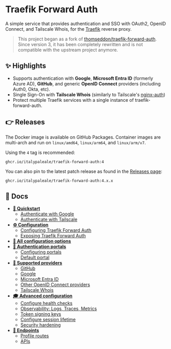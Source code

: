# Traefik Forward Auth

A simple service that provides authentication and SSO with OAuth2, OpenID Connect, and Tailscale Whois, for the [Traefik](https://github.com/traefik/traefik) reverse proxy.

> This project began as a fork of [thomseddon/traefik-forward-auth](https://github.com/thomseddon/traefik-forward-auth). Since version 3, it has been completely rewritten and is not compatible with the upstream project anymore.

## ✨ Highlights

- Supports authentication with **Google**, **Microsoft Entra ID** (formerly Azure AD), **GitHub**, and generic **OpenID Connect** providers (including Auth0, Okta, etc).
- Single Sign-On with **Tailscale Whois** (similarly to Tailscale's [nginx-auth](https://github.com/tailscale/tailscale/tree/main/cmd/nginx-auth))
- Protect multiple Traefik services with a single instance of traefik-forward-auth.

## 👉 Releases

The Docker image is available on GitHub Packages. Container images are multi-arch and run on `linux/amd64`, `linux/arm64`, and `linux/arm/v7`.

Using the `4` tag is recommended:

```text
ghcr.io/italypaleale/traefik-forward-auth:4
```

You can also pin to the latest patch release as found in the [Releases page](https://github.com/ItalyPaleAle/traefik-forward-auth/releases):

```text
ghcr.io/italypaleale/traefik-forward-auth:4.x.x
```

## 📘 Docs

- [**🚀 Quickstart**](./docs/01-quickstart.md)
  - [Authenticate with Google](./docs/01-quickstart.md#authenticate-with-google)
  - [Authenticate with Tailscale](./docs/01-quickstart.md#authenticate-with-tailscale)
- [**⚙️ Configuration**](./docs/02-configuration.md)
  - [Configuring Traefik Forward Auth](./docs/02-configuration.md#configuring-traefik-forward-auth)
  - [Exposing Traefik Forward Auth](./docs/02-configuration.md#exposing-traefik-forward-auth)
- [**📖 All configuration options**](./docs/03-all-configuration-options.md)
- [**🔐 Authentication portals**](./docs/04-authentication-portals.md)
  - [Configuring portals](./docs/04-authentication-portals.md#configuring-portals)
  - [Default portal](./docs/04-authentication-portals.md#default-portal)
- [**🔑 Supported providers**](./docs/05-supported-providers.md)
  - [GitHub](./docs/05-supported-providers.md#github)
  - [Google](./docs/05-supported-providers.md#google)
  - [Microsoft Entra ID](./docs/05-supported-providers.md#microsoft-entra-id)
  - [Other OpenID Connect providers](./docs/05-supported-providers.md#other-openid-connect-providers)
  - [Tailscale Whois](./docs/05-supported-providers.md#tailscale-whois)
- [**🎓 Advanced configuration**](./docs/06-advanced-configuration.md)
  - [Configure health checks](./docs/06-advanced-configuration.md#configure-health-checks)
  - [Observability: Logs, Traces, Metrics](./docs/06-advanced-configuration.md#observability-logs-traces-metrics)
  - [Token signing keys](./docs/06-advanced-configuration.md#token-signing-keys)
  - [Configure session lifetime](./docs/06-advanced-configuration.md#configure-session-lifetime)
  - [Security hardening](./docs/06-advanced-configuration.md#security-hardening)
- [**📍 Endpoints**](./docs/07-endpoints.md)
  - [Profile routes](./docs/07-endpoints.md#profile-routes)
  - [APIs](./docs/07-endpoints.md#apis)
